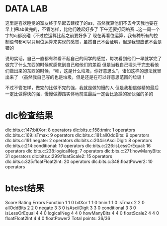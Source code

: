 # DATA LAB
这里是喜欢睡觉的室友终于早起去建模了的as，虽然就算他们不去今天我也要在早上把lab做完的，不管怎样，比他们晚起好多了 
下午还要打网络赛...这一周一个字的oj都没碰（不过位运算比起之前要好多了 
现在再看位运算，我有种所有的控制语句都可以只用位运算来实现的感觉，虽然自己不会证明，但是我想应该不会是错的 
 
说句实话，自己一直都有种看不起自己的同学的感觉，每次看到他们一早就学完了做完了什么东西的时候就感觉到自己和他们的差距 
但是当我自己埋头干完去看他们做出来的东西的时候，“哇，这是什么垃圾，你好意思么”，诸如这样的想法就冒出来了 
（虽然我自己写的也是垃圾，但是还是在可以好意思范围的垃圾！ 
 
不过不管怎样，做完的比做不完的强，我就是做的慢的人 
但是我相信做精的最后一定比做得快的强，慢慢做脚踏实体地前进最后一定会比急躁的家伙强的多的 
 
# dlc检查结果
dlc:bits.c:147:bitXor: 8 operators 
dlc:bits.c:158:tmin: 1 operators 
dlc:bits.c:169:isTmax: 9 operators 
dlc:bits.c:181:allOddBits: 9 operators 
dlc:bits.c:191:negate: 2 operators 
dlc:bits.c:204:isAsciiDigit: 8 operators 
dlc:bits.c:214:conditional: 10 operators 
dlc:bits.c:226:isLessOrEqual: 16 operators 
dlc:bits.c:238:logicalNeg: 7 operators 
dlc:bits.c:271:howManyBits: 31 operators 
dlc:bits.c:299:floatScale2: 15 operators 
dlc:bits.c:325:floatFloat2Int: 20 operators 
dlc:bits.c:348:floatPower2: 10 operators 
  
# btest结果
Score	Rating	Errors	Function 
 1	1	0	bitXor 
 1	1	0	tmin 
 1	1	0	isTmax 
 2	2	0	allOddBits 
 2	2	0	negate 
 3	3	0	isAsciiDigit 
 3	3	0	conditional 
 3	3	0	isLessOrEqual 
 4	4	0	logicalNeg 
 4	4	0	howManyBits 
 4	4	0	floatScale2 
 4	4	0	floatFloat2Int 
 4	4	0	floatPower2 
Total points: 36/36 

